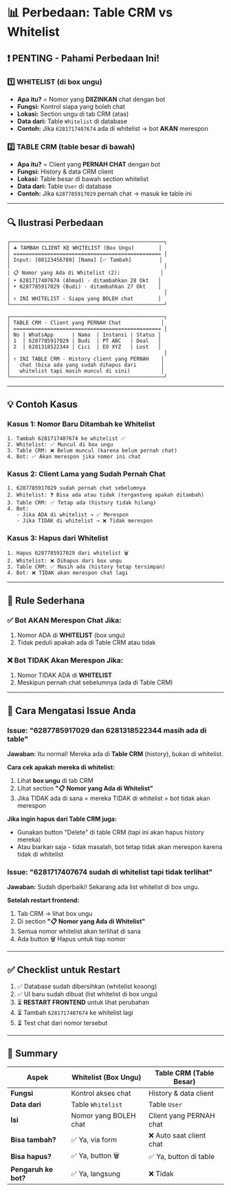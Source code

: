 # 📊 Perbedaan: Table CRM vs Whitelist

## ❗ PENTING - Pahami Perbedaan Ini!

### 1️⃣ **WHITELIST** (di box ungu)
- **Apa itu?** = Nomor yang **DIIZINKAN** chat dengan bot
- **Fungsi:** Kontrol siapa yang boleh chat
- **Lokasi:** Section ungu di tab CRM (atas)
- **Data dari:** Table `Whitelist` di database
- **Contoh:** Jika `6281717407674` ada di whitelist → bot **AKAN** merespon

### 2️⃣ **TABLE CRM** (table besar di bawah)
- **Apa itu?** = Client yang **PERNAH CHAT** dengan bot
- **Fungsi:** History & data CRM client
- **Lokasi:** Table besar di bawah section whitelist
- **Data dari:** Table `User` di database
- **Contoh:** Jika `6287785917029` pernah chat → masuk ke table ini

---

## 🔍 Ilustrasi Perbedaan

```
┌──────────────────────────────────────────────────┐
│ ➕ TAMBAH CLIENT KE WHITELIST (Box Ungu)        │
│ ================================================ │
│ Input: [08123456789] [Nama] [✅ Tambah]         │
│                                                  │
│ 📋 Nomor yang Ada di Whitelist (2):             │
│ • 6281717407674 (Ahmad) - ditambahkan 28 Okt   │
│ • 6287785917029 (Budi) - ditambahkan 27 Okt    │
│                                                  │
│ ↑ INI WHITELIST - Siapa yang BOLEH chat        │
└──────────────────────────────────────────────────┘

┌──────────────────────────────────────────────────┐
│ TABLE CRM - Client yang PERNAH Chat             │
│ ================================================ │
│ No | WhatsApp      | Nama  | Instansi | Status │
│ 1  | 6287785917029 | Budi  | PT ABC   | Deal   │
│ 2  | 6281318522344 | Cici  | EO XYZ   | Lost   │
│                                                  │
│ ↑ INI TABLE CRM - History client yang PERNAH    │
│   chat (bisa ada yang sudah dihapus dari        │
│   whitelist tapi masih muncul di sini)          │
└──────────────────────────────────────────────────┘
```

---

## 💡 Contoh Kasus

### Kasus 1: Nomor Baru Ditambah ke Whitelist
```
1. Tambah 6281717407674 ke whitelist ✅
2. Whitelist: ✅ Muncul di box ungu
3. Table CRM: ❌ Belum muncul (karena belum pernah chat)
4. Bot: ✅ Akan merespon jika nomor ini chat
```

### Kasus 2: Client Lama yang Sudah Pernah Chat
```
1. 6287785917029 sudah pernah chat sebelumnya
2. Whitelist: ❓ Bisa ada atau tidak (tergantung apakah ditambah)
3. Table CRM: ✅ Tetap ada (history tidak hilang)
4. Bot:
   - Jika ADA di whitelist → ✅ Merespon
   - Jika TIDAK di whitelist → ❌ Tidak merespon
```

### Kasus 3: Hapus dari Whitelist
```
1. Hapus 6287785917029 dari whitelist 🗑️
2. Whitelist: ❌ Dihapus dari box ungu
3. Table CRM: ✅ Masih ada (history tetap tersimpan)
4. Bot: ❌ TIDAK akan merespon chat lagi
```

---

## 🎯 Rule Sederhana

### ✅ Bot AKAN Merespon Chat Jika:
1. Nomor ADA di **WHITELIST** (box ungu)
2. Tidak peduli apakah ada di Table CRM atau tidak

### ❌ Bot TIDAK Akan Merespon Jika:
1. Nomor TIDAK ADA di **WHITELIST**
2. Meskipun pernah chat sebelumnya (ada di Table CRM)

---

## 🔧 Cara Mengatasi Issue Anda

### Issue: "6287785917029 dan 6281318522344 masih ada di table"
**Jawaban:** Itu normal! Mereka ada di **Table CRM** (history), bukan di whitelist.

**Cara cek apakah mereka di whitelist:**
1. Lihat **box ungu** di tab CRM
2. Lihat section **"📋 Nomor yang Ada di Whitelist"**
3. Jika TIDAK ada di sana = mereka TIDAK di whitelist = bot tidak akan merespon

**Jika ingin hapus dari Table CRM juga:**
- Gunakan button "Delete" di table CRM (tapi ini akan hapus history mereka)
- Atau biarkan saja - tidak masalah, bot tetap tidak akan merespon karena tidak di whitelist

### Issue: "6281717407674 sudah di whitelist tapi tidak terlihat"
**Jawaban:** Sudah diperbaiki! Sekarang ada list whitelist di box ungu.

**Setelah restart frontend:**
1. Tab CRM → lihat box ungu
2. Di section **"📋 Nomor yang Ada di Whitelist"**
3. Semua nomor whitelist akan terlihat di sana
4. Ada button 🗑️ Hapus untuk tiap nomor

---

## ✅ Checklist untuk Restart

1. ✅ Database sudah dibersihkan (whitelist kosong)
2. ✅ UI baru sudah dibuat (list whitelist di box ungu)
3. ⏳ **RESTART FRONTEND** untuk lihat perubahan
4. ⏳ Tambah `6281717407674` ke whitelist lagi
5. ⏳ Test chat dari nomor tersebut

---

## 📝 Summary

| Aspek | Whitelist (Box Ungu) | Table CRM (Table Besar) |
|-------|---------------------|------------------------|
| **Fungsi** | Kontrol akses chat | History & data client |
| **Data dari** | Table `Whitelist` | Table `User` |
| **Isi** | Nomor yang BOLEH chat | Client yang PERNAH chat |
| **Bisa tambah?** | ✅ Ya, via form | ❌ Auto saat client chat |
| **Bisa hapus?** | ✅ Ya, button 🗑️ | ✅ Ya, button di table |
| **Pengaruh ke bot?** | ✅ Ya, langsung | ❌ Tidak |
